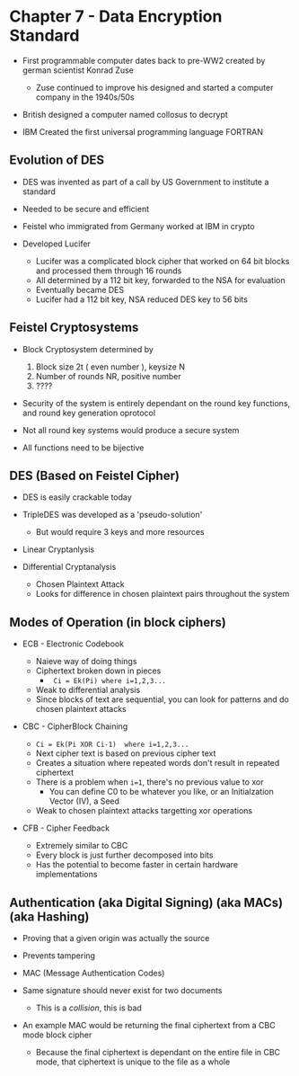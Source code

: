 # Chapter 7 - Data Encryption Standard

- First programmable computer dates back to pre-WW2 created by german scientist Konrad Zuse
    - Zuse continued to improve his designed and started a computer company in the 1940s/50s

- British designed a computer named collosus to decrypt 

- IBM Created the first universal programming language FORTRAN 

## Evolution of DES

- DES was invented as part of a call by US Government to institute a standard
- Needed to be secure and efficient 

- Feistel who immigrated from Germany worked at IBM in crypto 
- Developed Lucifer
    - Lucifer was a complicated block cipher that worked on 64 bit blocks and processed them through 16 rounds 
    - All determined by a 112 bit key, forwarded to the NSA for evaluation 
    - Eventually became DES
    - Lucifer had a 112 bit key, NSA reduced DES key to 56 bits


## Feistel Cryptosystems 

- Block Cryptosystem determined by
    1) Block size 2t ( even number ), keysize N
    2) Number of rounds NR, positive number
    3) ????

- Security of the system is entirely dependant on the round key functions, and round key generation oprotocol 
- Not all round key systems would produce a secure system 
- All functions need to be bijective 

## DES (Based on Feistel Cipher)

- DES is easily crackable today
- TripleDES was developed as a 'pseudo-solution'
    - But would require 3 keys and more resources

- Linear Cryptanlysis

- Differential Cryptanalysis
    - Chosen Plaintext Attack 
    - Looks for difference in chosen plaintext pairs throughout the system 


## Modes of Operation (in block ciphers)

- ECB - Electronic Codebook 
    - Naieve way of doing things 
    - Ciphertext broken down in pieces
        - ` Ci = Ek(Pi) where i=1,2,3...`
    - Weak to differential analysis
    - Since blocks of text are sequential, you can look for patterns and do chosen plaintext attacks

- CBC - CipherBlock Chaining
    - `Ci = Ek(Pi XOR Ci-1)  where i=1,2,3...`
    - Next cipher text is based on previous cipher text 
    - Creates a situation where repeated words don't result in repeated ciphertext 
    - There is a problem when `i=1`, there's no previous value to xor
        - You can define C0 to be whatever you like, or an Initialzation Vector (IV), a Seed
    - Weak to chosen plaintext attacks targetting xor operations 

- CFB - Cipher Feedback 
    - Extremely similar to CBC 
    - Every block is just further decomposed into bits
    - Has the potential to become faster in certain hardware implementations 


## Authentication (aka Digital Signing) (aka MACs) (aka Hashing)

- Proving that a given origin was actually the source 
- Prevents tampering 

- MAC (Message Authentication Codes)

- Same signature should never exist for two documents
    - This is a *collision*, this is bad 

- An example MAC would be returning the final ciphertext from a CBC mode block cipher 
    - Because the final ciphertext is dependant on the entire file in CBC mode, that ciphertext is unique to the file as a whole

